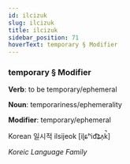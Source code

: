 ```yaml
---
id: ilcizuk
slug: ilcizuk
title: ilcizuk
sidebar_position: 71
hoverText: temporary § Modifier
---
```


### temporary § Modifier

**Verb**: to be temporary/ephemeral

**Noun**: temporariness/ephemerality

**Modifier**: temporary/ephemeral

Korean 일시적 ilsijeok [iɭɕʰid͡ʑʌ̹k̚]

*Koreic Language Family*
